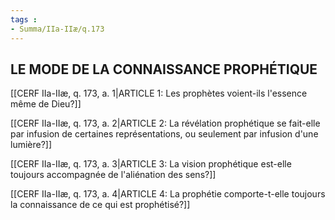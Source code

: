 ```yaml
---
tags : 
- Summa/IIa-IIæ/q.173
---
```


## LE MODE DE LA CONNAISSANCE PROPHÉTIQUE

[[CERF IIa-IIæ, q. 173, a. 1|ARTICLE 1: Les prophètes voient-ils l'essence même de Dieu?]]

[[CERF IIa-IIæ, q. 173, a. 2|ARTICLE 2: La révélation prophétique se fait-elle par infusion de certaines représentations, ou seulement par infusion d'une lumière?]]

[[CERF IIa-IIæ, q. 173, a. 3|ARTICLE 3: La vision prophétique est-elle toujours accompagnée de l'aliénation des sens?]]

[[CERF IIa-IIæ, q. 173, a. 4|ARTICLE 4: La prophétie comporte-t-elle toujours la connaissance de ce qui est prophétisé?]]

